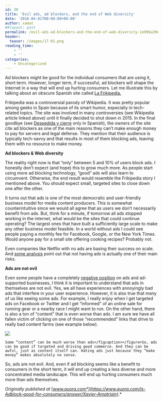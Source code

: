 ```yaml
---
id: 20
title: 'Evil ads, ad blockers, and the end of Web diversity'
date: '2016-04-01T00:00:00+00:00'
author: xamat
##layout: post
permalink: /evil-ads-ad-blockers-and-the-end-of-web-diversity-1e996a396f8c/
header:
  teaser: /images/17-01.png
reading_time:
    - ''
    - ''
categories:
    - Uncategorized
---
```


Ad blockers might be good for the individual consumers that are using it, short term. However, longer term, if successful, ad blockers will shape the Internet in a way that will end up hurting consumers. Let me illustrate this by talking about an obscure Spanish site called [La Frikipedia.](https://en.wikipedia.org/wiki/La_Frikipedia)

Frikipedia was a controversial parody of Wikipedia. It was pretty popular among geeks in Spain because of its smart humor, especially in tech-related topics. The site was involved in many controversies (see Wikipedia article linked above) until it finally decided to shut down in 2015. In the final goodbye (see [Despedida y cierre](http://frikipedia.es/) only in Spanish), the owners of the site cite ad blockers as one of the main reasons they can’t make enough money to pay for servers and legal defense. They mention that their audience is typically tech-savvy and that results in most of them blocking ads, leaving them with no resource to make money.

**Ad blockers &amp; Web diversity**

The reality right now is that “only” between 5 and 10% of users block ads. I honestly don’t expect (and hope) this to grow much more. As people start using more ad blocking technology, “good” ads will also learn to circumvent. Otherwise, the end result would resemble the Frikipedia story I mentioned above. You should expect small, targeted sites to close down one after the other.

It turns out that ads is one of the most democratic and user-friendly business model for media content producers. This is somewhat counterintuitive since we would all agree that as users we don’t necessarily benefit from ads. But, think for a minute, if tomorrow all ads stopped working in the internet, what would be the sites that could continue operating? The largest ones that have built a sufficiently large scale to make any other business model feasible. In a world without ads I could see people paying a monthly fee for Facebook, Google, or the New York Times. Would anyone pay for a small site offering cooking recipes? Probably not.

Even companies like Netflix with no ads are basing their success on scale. And [some analysis](https://www.quora.com/What-are-the-biggest-risks-to-Netflixs-business-model/answer/Sizheng-Chen-%E9%99%88%E6%80%9D%E6%94%BF) point out that not having ads is actually one of their main risks.

**Ads are not evil**

Even some people have a completely [negative position](https://medium.com/@dtunkelang/the-end-game-for-ad-supported-content-3a477645dd2e#.msu7dgint) on ads and ad-supported businesses, I think it is important to understand that ads in themselves are not evil. Yes, we all have experiences with annoyingly bad ads that interfere in your user experience. However, it is also true that many of us like seeing some ads. For example, I really enjoy when I get targeted ads on Facebook or Twitter and I get “informed” of an online sale for running gear or a nearby race I might want to run. On the other hand, there is also a ton of “content” that is even worse than ads. I am sure we have all fallen victim of clicking on one of those “recommended” links that drive to really bad content farms (see example below).

![](/blog/images/17-01.png)
    
    Some “content” can be much worse than ads</figcaption></figure>So, ads can be good if targeted and driving good commerce. And they can be awful, just as content itself can. Hating ads just because they “make money” makes absolutely no sense.

So, ads are not evil. And, even if ad blocking seems like a benefit to consumers in the short term, it will end up creating a less diverse and more concentrated media landscape. This will end up hurting consumers much more than ads themselves.

*Originally published at* [*www.quora.com*](https://www.quora.com/Is-Adblock-good-for-consumers/answer/Xavier-Amatriain)*.*
